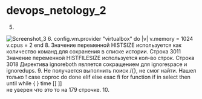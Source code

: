 # devops_netology_2
5.
 ![Screenshot_3](https://user-images.githubusercontent.com/95320903/149648094-e9c46795-861e-4a68-9af0-b7e891b401a3.png)
6. config.vm.provider "virtualbox" do |v|
  v.memory = 1024
  v.cpus = 2
end
8. Значение переменной HISTSIZE используется как количество команд для сохранения в списке истории. Строка 3011
Значение переменной HISTFILESIZE используется кол-во строк. Строка 3018
Директива ignoreboth является сокращением для ignorespace и ignoredups.
9. Не получается выполнить поиск /{}, не смог найти. Нашел только ! case  coproc  do done elif else esac fi for function if in select then until while { } time [[ ]]  
не уверен что это то на 179 строчке.
10.
